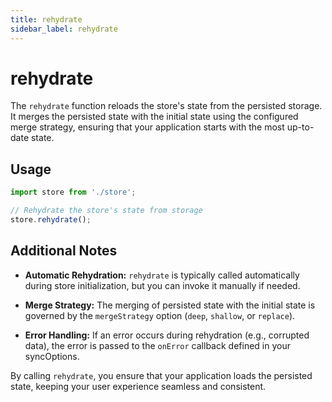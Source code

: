 ```yaml
---
title: rehydrate
sidebar_label: rehydrate
---
```


# rehydrate

The `rehydrate` function reloads the store's state from the persisted storage. It merges the persisted state with the initial state using the configured merge strategy, ensuring that your application starts with the most up-to-date state.

## Usage

```ts
import store from './store';

// Rehydrate the store's state from storage
store.rehydrate();
```

## Additional Notes

- **Automatic Rehydration:**
  `rehydrate` is typically called automatically during store initialization, but you can invoke it manually if needed.

- **Merge Strategy:**
  The merging of persisted state with the initial state is governed by the `mergeStrategy` option (`deep`, `shallow`, or `replace`).

- **Error Handling:**
  If an error occurs during rehydration (e.g., corrupted data), the error is passed to the `onError` callback defined in your syncOptions.

By calling `rehydrate`, you ensure that your application loads the persisted state, keeping your user experience seamless and consistent.
